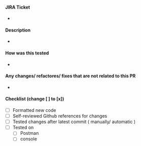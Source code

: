 #### JIRA Ticket
-

#### Description
- 
  
#### How was this tested
-

#### Any changes/ refactores/ fixes that are not related to this PR
-

#### Checklist (change [ ] to [x])
- [ ] Formatted new code
- [ ] Self-reviewed Github references for changes
- [ ] Tested changes after latest commit ( manually/ automatic )
- [ ] Tested on
  - [ ] Postman
  - [ ] console
